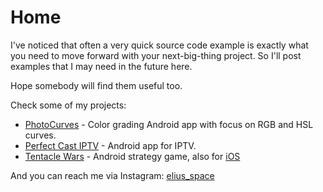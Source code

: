 # Home

I've noticed that often a very quick source code example is exactly what you need to move forward with your next-big-thing project. So I'll post examples that I may need in the future here.

Hope somebody will find them useful too.

Check some of my projects:

 - [PhotoCurves](https://play.google.com/store/apps/details?id=com.foreachi.photocurves) - Color grading Android app with focus on RGB and HSL curves.
 - [Perfect Cast IPTV](https://play.google.com/store/apps/details?id=com.niklabs.ppremote) - Android app for IPTV.
 - [Tentacle Wars](https://play.google.com/store/apps/details?id=com.fdgentertainment.tentaclewars.gp.free) - Android strategy game, also for [iOS](https://apps.apple.com/us/app/tentacle-wars/id1065786902)

And you can reach me via Instagram: [elius_space](https://www.instagram.com/elius_space/)
